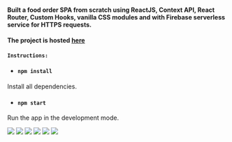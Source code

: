 #### Built a food order SPA from scratch using ReactJS, Context API, React Router, Custom Hooks, vanilla CSS modules and with Firebase serverless service for HTTPS requests. 

#### The project is hosted [here](soon...)

#### `Instructions:`

- #### `npm install`
Install all dependencies.

- #### `npm start`
Run the app in the development mode.

![](https://img.shields.io/github/package-json/v/epantelaios/food-order-app.svg?color=yellow)
![](https://img.shields.io/github/last-commit/epantelaios/food-order-app.svg?color=red)
![](https://img.shields.io/github/languages/top/epantelaios/food-order-app.svg?color=blue)
![](https://img.shields.io/github/languages/count/epantelaios/food-order-app.svg?color=green)
![](https://img.shields.io/github/languages/code-size/epantelaios/food-order-app.svg?color=lightgrey)
![](https://img.shields.io/github/repo-size/epantelaios/food-order-app.svg?color=blueviolet)
